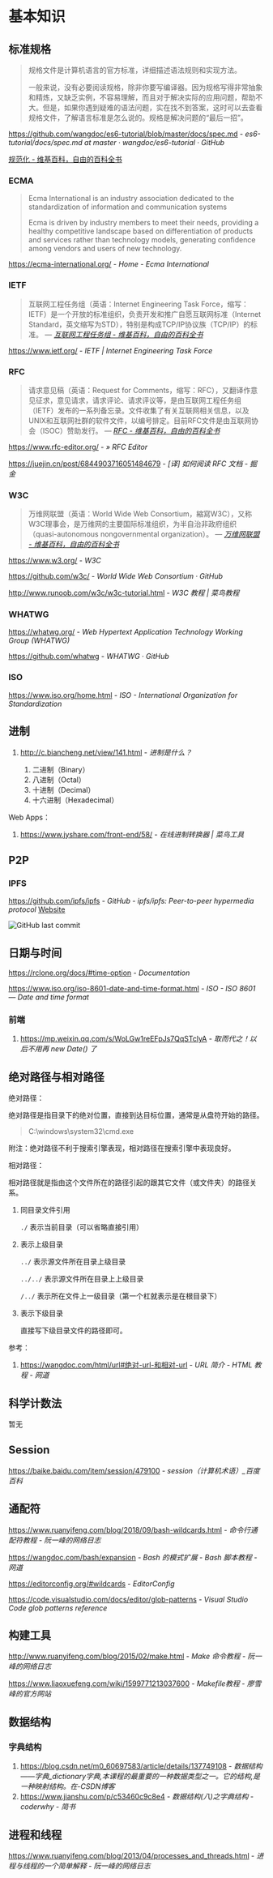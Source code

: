 # 基本知识

## 标准规格

> 规格文件是计算机语言的官方标准，详细描述语法规则和实现方法。
> 
> 一般来说，没有必要阅读规格，除非你要写编译器。因为规格写得非常抽象和精炼，又缺乏实例，不容易理解，而且对于解决实际的应用问题，帮助不大。但是，如果你遇到疑难的语法问题，实在找不到答案，这时可以去查看规格文件，了解语言标准是怎么说的。规格是解决问题的“最后一招”。

https://github.com/wangdoc/es6-tutorial/blob/master/docs/spec.md - *es6-tutorial/docs/spec.md at master · wangdoc/es6-tutorial · GitHub*

[规范化 - 维基百科，自由的百科全书](https://zh.m.wikipedia.org/wiki/%E6%A0%87%E5%87%86%E5%8C%96)

### ECMA

> Ecma International is an industry association dedicated to the standardization of information and communication systems
> 
> Ecma is driven by industry members to meet their needs, providing a healthy competitive landscape based on differentiation of products and services rather than technology models, generating confidence among vendors and users of new technology.

https://ecma-international.org/ - *Home - Ecma International*

### IETF

> 互联网工程任务组（英语：Internet Engineering Task Force，缩写：IETF）是一个开放的标准组织，负责开发和推广自愿互联网标准（Internet Standard，英文缩写为STD），特别是构成TCP/IP协议族（TCP/IP）的标准。 — *[互联网工程任务组 - 维基百科，自由的百科全书](https://zh.m.wikipedia.org/wiki/%E4%BA%92%E8%81%94%E7%BD%91%E5%B7%A5%E7%A8%8B%E4%BB%BB%E5%8A%A1%E7%BB%84)*

https://www.ietf.org/ - *IETF | Internet Engineering Task Force*

### RFC

> 请求意见稿（英语：Request for Comments，缩写：RFC），又翻译作意见征求，意见请求，请求评论、请求评议等，是由互联网工程任务组（IETF）发布的一系列备忘录。文件收集了有关互联网相关信息，以及UNIX和互联网社群的软件文件，以编号排定。目前RFC文件是由互联网协会（ISOC）赞助发行。 — *[RFC - 维基百科，自由的百科全书](https://zh.m.wikipedia.org/wiki/RFC)*

https://www.rfc-editor.org/ - *» RFC Editor*

https://juejin.cn/post/6844903716051484679 - *[译] 如何阅读 RFC 文档 - 掘金*

### W3C

> 万维网联盟（英语：World Wide Web Consortium，縮寫W3C），又称W3C理事会，是万维网的主要国际标准组织，为半自治非政府组织（quasi-autonomous nongovernmental organization）。 — *[万维网联盟 - 维基百科，自由的百科全书](https://zh.m.wikipedia.org/wiki/%E4%B8%87%E7%BB%B4%E7%BD%91%E8%81%94%E7%9B%9F)*

https://www.w3.org/ - *W3C*

https://github.com/w3c/ - *World Wide Web Consortium · GitHub*

http://www.runoob.com/w3c/w3c-tutorial.html - *W3C 教程 | 菜鸟教程*

### WHATWG

https://whatwg.org/ - *Web Hypertext Application Technology Working Group (WHATWG)*

https://github.com/whatwg - *WHATWG · GitHub*

### ISO

https://www.iso.org/home.html - *ISO - International Organization for Standardization*

## 进制

1. http://c.biancheng.net/view/141.html - *进制是什么？*

    1. 二进制（Binary）
    2. 八进制（Octal）
    3. 十进制（Decimal）
    4. 十六进制（Hexadecimal）

Web Apps：

1. https://www.jyshare.com/front-end/58/ - *在线进制转换器 | 菜鸟工具*

## P2P

### IPFS

https://github.com/ipfs/ipfs - *GitHub - ipfs/ipfs: Peer-to-peer hypermedia protocol* [Website](https://ipfs.tech/)

![GitHub last commit](https://img.shields.io/github/last-commit/ipfs/ipfs?color=blue&logo=github)

## 日期与时间

https://rclone.org/docs/#time-option - *Documentation*

https://www.iso.org/iso-8601-date-and-time-format.html - *ISO - ISO 8601 — Date and time format*

### 前端

1. https://mp.weixin.qq.com/s/WoLGw1reEFpJs7QqSTclyA - *取而代之！以后不用再 new Date() 了*

## 绝对路径与相对路径

绝对路径：

绝对路径是指目录下的绝对位置，直接到达目标位置，通常是从盘符开始的路径。

> C:\windows\system32\cmd.exe

附注：绝对路径不利于搜索引擎表现，相对路径在搜索引擎中表现良好。

相对路径：

相对路径就是指由这个文件所在的路径引起的跟其它文件（或文件夹）的路径关系。

1. 同目录文件引用

    `./` 表示当前目录（可以省略直接引用）

2. 表示上级目录

    `../` 表示源文件所在目录上级目录

    `../../` 表示源文件所在目录上上级目录

    `/../` 表示所在文件上一级目录（第一个杠就表示是在根目录下）

3. 表示下级目录

    直接写下级目录文件的路径即可。

参考：

1. https://wangdoc.com/html/url#绝对-url-和相对-url - *URL 简介 - HTML 教程 - 网道*

## 科学计数法

暂无

## Session

https://baike.baidu.com/item/session/479100 - *session（计算机术语）_百度百科*

## 通配符

https://www.ruanyifeng.com/blog/2018/09/bash-wildcards.html - *命令行通配符教程 - 阮一峰的网络日志*

https://wangdoc.com/bash/expansion - *Bash 的模式扩展 - Bash 脚本教程 - 网道*

https://editorconfig.org/#wildcards - *EditorConfig*

https://code.visualstudio.com/docs/editor/glob-patterns - *Visual Studio Code glob patterns reference*

## 构建工具

http://www.ruanyifeng.com/blog/2015/02/make.html - *Make 命令教程 - 阮一峰的网络日志*

https://www.liaoxuefeng.com/wiki/1599771213037600 - *Makefile教程 - 廖雪峰的官方网站*

## 数据结构

### 字典结构

1. https://blog.csdn.net/m0_60697583/article/details/137749108 - *数据结构——字典_dictionary字典,本课程的最重要的一种数据类型之一。它的结构,是一种映射结构。在-CSDN博客*
2. https://www.jianshu.com/p/c53460c9c8e4 - *数据结构(八)之字典结构 - coderwhy - 简书*

## 进程和线程

https://www.ruanyifeng.com/blog/2013/04/processes_and_threads.html - *进程与线程的一个简单解释 - 阮一峰的网络日志*
